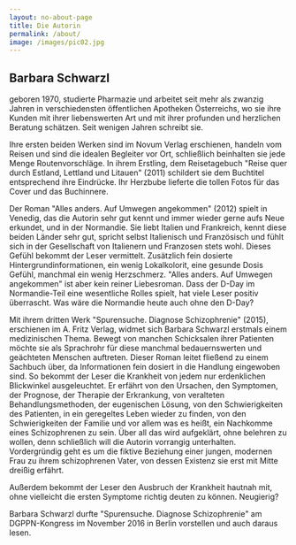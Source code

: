 ```yaml
---
layout: no-about-page
title: Die Autorin
permalink: /about/
image: /images/pic02.jpg
---
```


## Barbara Schwarzl

geboren 1970, studierte Pharmazie und arbeitet seit mehr als zwanzig Jahren in verschiedensten öffentlichen Apotheken Österreichs, wo sie ihre Kunden mit ihrer liebenswerten Art und mit ihrer profunden und herzlichen Beratung schätzen. Seit wenigen Jahren schreibt sie.

Ihre ersten beiden Werken sind im Novum Verlag erschienen, handeln vom Reisen und sind die idealen Begleiter vor Ort, schließlich beinhalten sie jede Menge Routenvorschläge.
In ihrem Erstling, dem Reisetagebuch "Reise quer durch Estland, Lettland und Litauen" (2011) schildert sie dem Buchtitel entsprechend ihre Eindrücke. Ihr Herzbube lieferte die tollen Fotos für das Cover und das Buchinnere.

Der Roman "Alles anders. Auf Umwegen angekommen" (2012) spielt in Venedig, das die Autorin sehr gut kennt und immer wieder gerne aufs Neue erkundet, und in der Normandie. Sie liebt Italien und Frankreich, kennt diese beiden Länder sehr gut, spricht selbst Italienisch und Französisch und fühlt sich in der Gesellschaft von Italienern und Franzosen stets wohl. Dieses Gefühl bekommt der Leser vermittelt. Zusätzlich fein dosierte Hintergrundinformationen, ein wenig Lokalkolorit, eine gesunde Dosis Gefühl, manchmal ein wenig Herzschmerz. "Alles anders. Auf Umwegen angekommen" ist aber kein reiner Liebesroman. Dass der D-Day im Normandie-Teil eine wesentliche Rolles spielt, hat viele Leser positiv überrascht. Was wäre die Normandie heute auch ohne den D-Day?

Mit ihrem dritten Werk "Spurensuche. Diagnose Schizophrenie" (2015), erschienen im A. Fritz Verlag, widmet sich Barbara Schwarzl erstmals einem medizinischen Thema. Bewegt von manchen Schicksalen ihrer Patienten möchte sie als Sprachrohr für diese manchmal bedauernswerten und geächteten Menschen auftreten. 
Dieser Roman leitet fließend zu einem Sachbuch über, da Informationen fein dosiert in die Handlung eingewoben sind. So bekommt der Leser die Krankheit von jedem nur erdenklichen Blickwinkel ausgeleuchtet. Er erfährt von den Ursachen, den Symptomen, der Prognose, der Therapie der Erkrankung, von veralteten Behandlungsmethoden, der eugenischen Lösung, von den Schwierigkeiten des Patienten, in ein geregeltes Leben wieder zu finden, von den Schwierigkeiten der Familie und vor allem was es heißt, ein Nachkomme eines Schizophrenen zu sein. Über all das wird aufgeklärt, ohne belehren zu wollen, denn schließlich will die Autorin vorrangig unterhalten. Vordergründig geht es um die fiktive Beziehung einer jungen, modernen Frau zu ihrem schizophrenen Vater, von dessen Existenz sie erst mit Mitte dreißig erfährt.

Außerdem bekommt der Leser den Ausbruch der Krankheit hautnah mit, ohne vielleicht die ersten Symptome richtig deuten zu können. Neugierig?

Barbara Schwarzl durfte "Spurensuche. Diagnose Schizophrenie" am DGPPN-Kongress im November 2016 in Berlin vorstellen und auch daraus lesen.